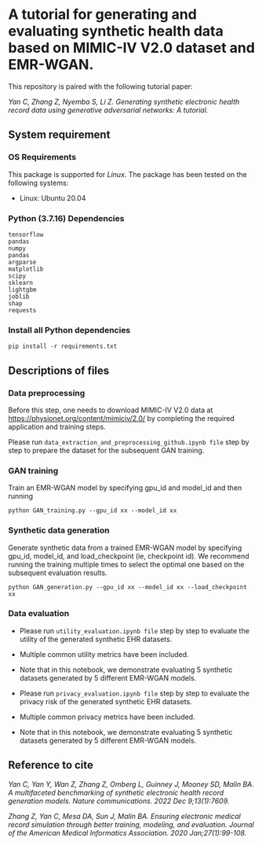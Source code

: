 # A tutorial for generating and evaluating synthetic health data based on MIMIC-IV V2.0 dataset and EMR-WGAN.
This repository is paired with the following tutorial paper:

*Yan C, Zhang Z, Nyemba S, Li Z. Generating synthetic electronic health record data using generative adversarial networks: A tutorial.*

## System requirement

### OS Requirements
This package is supported for *Linux*. The package has been tested on the following systems:
+ Linux: Ubuntu 20.04

### Python (3.7.16) Dependencies

```
tensorflow
pandas
numpy
pandas
argparse
matplotlib
scipy
sklearn
lightgbm
joblib
shap
requests
```
### Install all Python dependencies
```
pip install -r requirements.txt
```

## Descriptions of files

### Data preprocessing
Before this step, one needs to download MIMIC-IV V2.0 data at https://physionet.org/content/mimiciv/2.0/ by completing the required application and training steps.

Please run `data_extraction_and_preprocessing_github.ipynb file` step by step to prepare the dataset for the subsequent GAN training.

### GAN training  
Train an EMR-WGAN model by specifying gpu_id and model_id and then running
```
python GAN_training.py --gpu_id xx --model_id xx
```

### Synthetic data generation
Generate synthetic data from a trained EMR-WGAN model by specifying gpu_id, model_id, and load_checkpoint (ie, checkpoint id). We recommend running the training multiple times to select the optimal one based on the subsequent evaluation results.
```
python GAN_generation.py --gpu_id xx --model_id xx --load_checkpoint xx
```

### Data evaluation

- Please run `utility_evaluation.ipynb file` step by step to evaluate the utility of the generated synthetic EHR datasets.
- Multiple common utility metrics have been included.
- Note that in this notebook, we demonstrate evaluating 5 synthetic datasets generated by 5 different EMR-WGAN models.

- Please run `privacy_evaluation.ipynb file` step by step to evaluate the privacy risk of the generated synthetic EHR datasets. 
- Multiple common privacy metrics have been included.
- Note that in this notebook, we demonstrate evaluating 5 synthetic datasets generated by 5 different EMR-WGAN models.


## Reference to cite

*Yan C, Yan Y, Wan Z, Zhang Z, Omberg L, Guinney J, Mooney SD, Malin BA. A multifaceted benchmarking of synthetic electronic health record generation models. Nature communications. 2022 Dec 9;13(1):7609.*

*Zhang Z, Yan C, Mesa DA, Sun J, Malin BA. Ensuring electronic medical record simulation through better training, modeling, and evaluation. Journal of the American Medical Informatics Association. 2020 Jan;27(1):99-108.*
